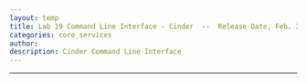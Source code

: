 ```yaml
---
layout: temp
title: Lab 19 Command Line Interface - Cinder  --  Release Date, Feb. 22 2017
categories: core_services
author: 
description: Cinder Command Line Interface
---
```

* * *
